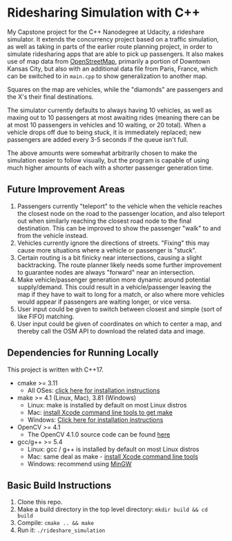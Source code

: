 # Ridesharing Simulation with C++

My Capstone project for the C++ Nanodegree at Udacity, a rideshare simulator. It extends the concurrency project based on a traffic simulation, as well as taking in parts of the earlier route planning project, in order to simulate ridesharing apps that are able to pick up passengers. It also makes use of map data from [OpenStreetMap](https://www.openstreetmap.org/), primarily a portion of Downtown Kansas City, but also with an additional data file from Paris, France, which can be switched to in `main.cpp` to show generalization to another map.

Squares on the map are vehicles, while the "diamonds" are passengers and the X's their final destinations.

The simulator currently defaults to always having 10 vehicles, as well as maxing out to 10 passengers at most awaiting rides (meaning there can be at most 10 passengers in vehicles and 10 waiting, or 20 total). When a vehicle drops off due to being stuck, it is immediately replaced; new passengers are added every 3-5 seconds if the queue isn't full.

The above amounts were somewhat arbitrarily chosen to make the simulation easier to follow visually, but the program is capable of using much higher amounts of each with a shorter passenger generation time.

## Future Improvement Areas

1. Passengers currently "teleport" to the vehicle when the vehicle reaches the closest node on the road to the passenger location, and also teleport out when similarly reaching the closest road node to the final destination. This can be improved to show the passenger "walk" to and from the vehicle instead.
2. Vehicles currently ignore the directions of streets. "Fixing" this may cause more situations where a vehicle or passenger is "stuck".
3. Certain routing is a bit finicky near intersections, causing a slight backtracking. The route planner likely needs some further improvement to guarantee nodes are always "forward" near an intersection.
4. Make vehicle/passenger generation more dynamic around potential supply/demand. This could result in a vehicle/passenger leaving the map if they have to wait to long for a match, or also where more vehicles would appear if passengers are waiting longer, or vice versa.
5. User input could be given to switch between closest and simple (sort of like FIFO) matching.
6. User input could be given of coordinates on which to center a map, and thereby call the OSM API to download the related data and image.

## Dependencies for Running Locally

This project is written with C++17.

* cmake >= 3.11
  * All OSes: [click here for installation instructions](https://cmake.org/install/)
* make >= 4.1 (Linux, Mac), 3.81 (Windows)
  * Linux: make is installed by default on most Linux distros
  * Mac: [install Xcode command line tools to get make](https://developer.apple.com/xcode/features/)
  * Windows: [Click here for installation instructions](http://gnuwin32.sourceforge.net/packages/make.htm)
* OpenCV >= 4.1
  * The OpenCV 4.1.0 source code can be found [here](https://github.com/opencv/opencv/tree/4.1.0)
* gcc/g++ >= 5.4
  * Linux: gcc / g++ is installed by default on most Linux distros
  * Mac: same deal as make - [install Xcode command line tools](https://developer.apple.com/xcode/features/)
  * Windows: recommend using [MinGW](http://www.mingw.org/)

## Basic Build Instructions

1. Clone this repo.
2. Make a build directory in the top level directory: `mkdir build && cd build`
3. Compile: `cmake .. && make`
4. Run it: `./rideshare_simulation`
